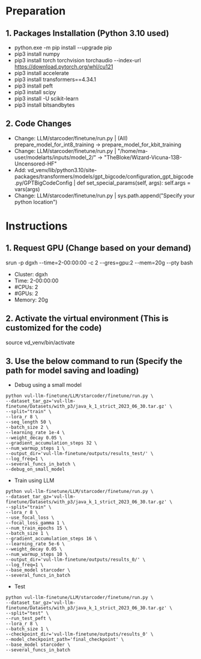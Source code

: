 # Preparation
## **1. Packages Installation (Python 3.10 used)**
 - python.exe -m pip install --upgrade pip
 - pip3 install numpy
 - pip3 install torch torchvision torchaudio --index-url https://download.pytorch.org/whl/cu121
 - pip3 install accelerate
 - pip3 install transformers==4.34.1
 - pip3 install peft
 - pip3 install scipy
 - pip3 install -U scikit-learn
 - pip3 install bitsandbytes

## **2. Code Changes**
 - Change: LLM/starcoder/finetune/run.py | (All) prepare_model_for_int8_training -> prepare_model_for_kbit_training
 - Change: LLM/starcoder/finetune/run.py | "/home/ma-user/modelarts/inputs/model_2/" -> "TheBloke/Wizard-Vicuna-13B-Uncensored-HF"
 - Add: vd_venv/lib/python3.10/site-packages/transformers/models/gpt_bigcode/configuration_gpt_bigcode.py/GPTBigCodeConfig | def set_special_params(self, args): self.args = vars(args)
 - Change: LLM/starcoder/finetune/run.py | sys.path.append("Specify your python location")

# Instructions
## **1. Request GPU (Change based on your demand)**
srun -p dgxh --time=2-00:00:00 -c 2 --gres=gpu:2 --mem=20g --pty bash
 - Cluster: dgxh
 - Time: 2-00:00:00
 - #CPUs: 2
 - #GPUs: 2
 - Memory: 20g

## **2. Activate the virtual environment (This is customized for the code)**
source vd_venv/bin/activate

## **3. Use the below command to run (Specify the path for model saving and loading)**
 - Debug using a small model
```
python vul-llm-finetune/LLM/starcoder/finetune/run.py \
--dataset_tar_gz='vul-llm-finetune/Datasets/with_p3/java_k_1_strict_2023_06_30.tar.gz' \
--split="train" \
--lora_r 8 \
--seq_length 50 \
--batch_size 2 \
--learning_rate 1e-4 \
--weight_decay 0.05 \
--gradient_accumulation_steps 32 \
--num_warmup_steps 1 \
--output_dir='vul-llm-finetune/outputs/results_test/' \
--log_freq=1 \
--several_funcs_in_batch \
--debug_on_small_model
```

 - Train using LLM   
```
python vul-llm-finetune/LLM/starcoder/finetune/run.py \
--dataset_tar_gz='vul-llm-finetune/Datasets/with_p3/java_k_1_strict_2023_06_30.tar.gz' \
--split="train" \
--lora_r 8 \
--use_focal_loss \
--focal_loss_gamma 1 \
--num_train_epochs 15 \
--batch_size 1 \
--gradient_accumulation_steps 16 \
--learning_rate 5e-6 \
--weight_decay 0.05 \
--num_warmup_steps 10 \
--output_dir='vul-llm-finetune/outputs/results_0/' \
--log_freq=1 \
--base_model starcoder \
--several_funcs_in_batch
```

 - Test
```
python vul-llm-finetune/LLM/starcoder/finetune/run.py \
--dataset_tar_gz='vul-llm-finetune/Datasets/with_p3/java_k_1_strict_2023_06_30.tar.gz' \
--split="test" \
--run_test_peft \
--lora_r 8 \
--batch_size 1 \
--checkpoint_dir='vul-llm-finetune/outputs/results_0' \
--model_checkpoint_path='final_checkpoint' \
--base_model starcoder \
--several_funcs_in_batch
```
